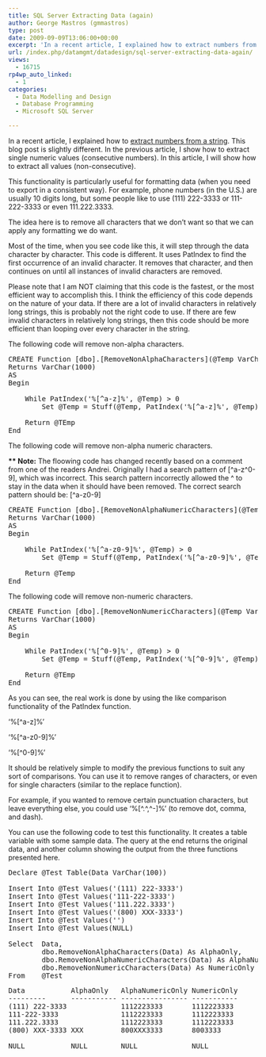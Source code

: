 ```yaml
---
title: SQL Server Extracting Data (again)
author: George Mastros (gmmastros)
type: post
date: 2009-09-09T13:06:00+00:00
excerpt: 'In a recent article, I explained how to extract numbers from a string.  This blog post is slightly different.  In the previous article, I show how to extract single numeric values (consecutive numbers).  In this article, I will show how to extract all v&hellip;'
url: /index.php/datamgmt/datadesign/sql-server-extracting-data-again/
views:
  - 16715
rp4wp_auto_linked:
  - 1
categories:
  - Data Modelling and Design
  - Database Programming
  - Microsoft SQL Server

---
```

In a recent article, I explained how to [extract numbers from a string][1]. This blog post is slightly different. In the previous article, I show how to extract single numeric values (consecutive numbers). In this article, I will show how to extract all values (non-consecutive). 

This functionality is particularly useful for formatting data (when you need to export in a consistent way). For example, phone numbers (in the U.S.) are usually 10 digits long, but some people like to use (111) 222-3333 or 111-222-3333 or even 111.222.3333. 

The idea here is to remove all characters that we don&#8217;t want so that we can apply any formatting we do want.

Most of the time, when you see code like this, it will step through the data character by character. This code is different. It uses PatIndex to find the first occurrence of an invalid character. It removes that character, and then continues on until all instances of invalid characters are removed.

Please note that I am NOT claiming that this code is the fastest, or the most efficient way to accomplish this. I think the efficiency of this code depends on the nature of your data. If there are a lot of invalid characters in relatively long strings, this is probably not the right code to use. If there are few invalid characters in relatively long strings, then this code should be more efficient than looping over every character in the string.

The following code will remove non-alpha characters.

<pre>CREATE Function [dbo].[RemoveNonAlphaCharacters](@Temp VarChar(1000))
Returns VarChar(1000)
AS
Begin

	While PatIndex('%[^a-z]%', @Temp) &gt; 0
		Set @Temp = Stuff(@Temp, PatIndex('%[^a-z]%', @Temp), 1, '')

	Return @TEmp
End</pre>

The following code will remove non-alpha numeric characters.
  
<span class="MT_red"><strong>** Note:</strong></span> The floowing code has changed recently based on a comment from one of the readers Andrei. Originally I had a search pattern of <span class="MT_red">[^a-z^0-9]</span>, which was incorrect. This search pattern incorrectly allowed the ^ to stay in the data when it should have been removed. The correct search pattern should be: <span class="MT_red">[^a-z0-9]</span>

<pre>CREATE Function [dbo].[RemoveNonAlphaNumericCharacters](@Temp VarChar(1000))
Returns VarChar(1000)
AS
Begin

	While PatIndex('%[^a-z0-9]%', @Temp) &gt; 0
		Set @Temp = Stuff(@Temp, PatIndex('%[^a-z0-9]%', @Temp), 1, '')

	Return @Temp
End</pre>

The following code will remove non-numeric characters.

<pre>CREATE Function [dbo].[RemoveNonNumericCharacters](@Temp VarChar(1000))
Returns VarChar(1000)
AS
Begin

	While PatIndex('%[^0-9]%', @Temp) &gt; 0
		Set @Temp = Stuff(@Temp, PatIndex('%[^0-9]%', @Temp), 1, '')

	Return @TEmp
End</pre>

As you can see, the real work is done by using the like comparison functionality of the PatIndex function.

&#8216;%[^a-z]%&#8217;
  
&#8216;%[^a-z0-9]%&#8217;
  
&#8216;%[^0-9]%&#8217;

It should be relatively simple to modify the previous functions to suit any sort of comparisons. You can use it to remove ranges of characters, or even for single characters (similar to the replace function).

For example, if you wanted to remove certain punctuation characters, but leave everything else, you could use &#8216;%[^.^,^-]%&#8217; (to remove dot, comma, and dash).

You can use the following code to test this functionality. It creates a table variable with some sample data. The query at the end returns the original data, and another column showing the output from the three functions presented here.

<pre>Declare @Test Table(Data VarChar(100))

Insert Into @Test Values('(111) 222-3333')
Insert Into @Test Values('111-222-3333')
Insert Into @Test Values('111.222.3333')
Insert Into @Test Values('(800) XXX-3333')
Insert Into @Test Values('')
Insert Into @Test Values(NULL)

Select	Data,
		dbo.RemoveNonAlphaCharacters(Data) As AlphaOnly,
		dbo.RemoveNonAlphaNumericCharacters(Data) As AlphaNumericOnly,
		dbo.RemoveNonNumericCharacters(Data) As NumericOnly
From	@Test</pre>

<pre>Data           AlphaOnly   AlphaNumericOnly NumericOnly
---------      ----------- ---------------- -----------
(111) 222-3333             1112223333       1112223333
111-222-3333               1112223333       1112223333
111.222.3333               1112223333       1112223333
(800) XXX-3333 XXX         800XXX3333       8003333

NULL           NULL        NULL             NULL</pre>

 [1]: /index.php/DataMgmt/DataDesign/extracting-numbers-with-sql-server